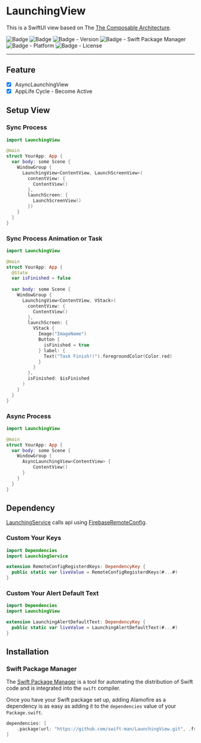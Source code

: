 # LaunchingView

This is a SwiftUI view based on The [The Composable Architecture](https://github.com/pointfreeco/swift-composable-architecture).

![Badge](https://img.shields.io/badge/swift-white.svg?style=flat-square&logo=Swift)
![Badge](https://img.shields.io/badge/SwiftUI-001b87.svg?style=flat-square&logo=Swift&logoColor=black)
![Badge - Version](https://img.shields.io/badge/Version-0.8.0-1177AA?style=flat-square)
![Badge - Swift Package Manager](https://img.shields.io/badge/SPM-compatible-orange?style=flat-square)
![Badge - Platform](https://img.shields.io/badge/platform-mac_12|ios_15-yellow?style=flat-square)
![Badge - License](https://img.shields.io/badge/license-MIT-black?style=flat-square)  

---

## Feature
* [x] AsyncLaunchingView
* [x] AppLife Cycle - Become Active

## Setup View
### Sync Process
```swift
import LaunchingView

@main
struct YourApp: App {
  var body: some Scene {
    WindowGroup {
      LaunchingView<ContentView, LaunchScreenView>(
        contentView: {
          ContentView()
        },
        launchScreen: {
          LaunchScreenView()
        })
    }
  }
}
```

### Sync Process Animation or Task
```swift
import LaunchingView

@main
struct YourApp: App {
  @State
  var isFinished = false
  
  var body: some Scene {
    WindowGroup {
      LaunchingView<ContentView, VStack>(
        contentView: {
          ContentView()
        },
        launchScreen: {
          VStack {
            Image("ImageName")
            Button {
              isFinished = true
            } label: {
              Text("Task Finish!!").foregroundColor(Color.red)
            }
          }
        },
        isFinished: $isFinished
      )
    }
  }
}
```

### Async Process
```swift
import LaunchingView

@main
struct YourApp: App {
  var body: some Scene {
    WindowGroup {
      AsyncLaunchingView<ContentView> {
          ContentView()
      }
    }
  }
}
```

## Dependency 
[LaunchingService](https://github.com/swift-man/LaunchingService) calls api using [FirebaseRemoteConfig](https://github.com/firebase/firebase-ios-sdk).

### Custom Your Keys
```swift
import Dependencies
import LaunchingService

extension RemoteConfigRegisterdKeys: DependencyKey {
  public static var liveValue = RemoteConfigRegisterdKeys(#...#) 
}
```

### Custom Your Alert Default Text

```swift
import Dependencies
import LaunchingView

extension LaunchingAlertDefaultText: DependencyKey {
  public static var liveValue = LaunchingAlertDefaultText(#...#)
}

```
## Installation
### Swift Package Manager

The [Swift Package Manager](https://swift.org/package-manager/) is a tool for automating the distribution of Swift code and is integrated into the `swift` compiler. 

Once you have your Swift package set up, adding Alamofire as a dependency is as easy as adding it to the `dependencies` value of your `Package.swift`.

```swift
dependencies: [
    .package(url: "https://github.com/swift-man/LaunchingView.git", .from: "0.8.0")
]
```
